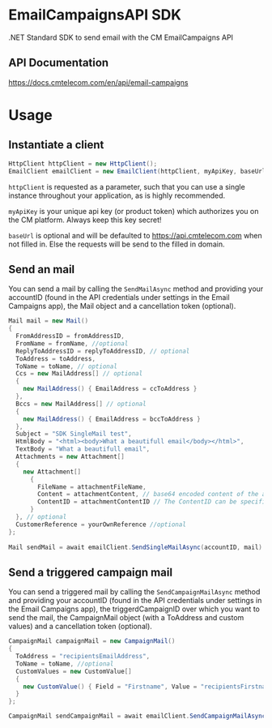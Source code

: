 # EmailCampaignsAPI SDK
.NET Standard SDK to send email with the CM EmailCampaigns API

## API Documentation
https://docs.cmtelecom.com/en/api/email-campaigns

# Usage

## Instantiate a client

```cs
HttpClient httpClient = new HttpClient();
EmailClient emailClient = new EmailClient(httpClient, myApiKey, baseUrl);
```

`httpClient` is requested as a parameter, such that you can use a single instance throughout your application, as is highly recommended.

`myApiKey` is your unique api key (or product token) which authorizes you on the CM platform. Always keep this key secret!

`baseUrl` is optional and will be defaulted to https://api.cmtelecom.com when not filled in. Else the requests will be send to the filled in domain.

## Send an mail

You can send a mail by calling the `SendMailAsync` method and providing your accountID (found in the API credentials under settings in the Email Campaigns app), the Mail object and a cancellation token (optional).

```cs
Mail mail = new Mail()
{
  FromAddressID = fromAddressID,
  FromName = fromName, //optional
  ReplyToAddressID = replyToAddressID, // optional
  ToAddress = toAddress,
  ToName = toName, // optional
  Ccs = new MailAddress[] // optional
  { 
    new MailAddress() { EmailAddress = ccToAddress }
  },
  Bccs = new MailAddress[] // optional
  {
    new MailAddress() { EmailAddress = bccToAddress }
  },
  Subject = "SDK SingleMail test",
  HtmlBody = "<html><body>What a beautifull email</body></html>",
  TextBody = "What a beautifull email",
  Attachments = new Attachment[]
  {
    new Attachment[] 
      {
        FileName = attachmentFileName,
        Content = attachmentContent, // base64 encoded content of the attachment
        ContentID = attachmentContentID // The ContentID can be specified for images, to reference it in your image tag in your HTML. You can use "cid:yourcontentid" in the src tag of the image to display the image inline.
      }
  }, // optional
  CustomerReference = yourOwnReference //optional
};
  
Mail sendMail = await emailClient.SendSingleMailAsync(accountID, mail).ConfigureAwait(false);
```

## Send a triggered campaign mail

You can send a triggered mail by calling the `SendCampaignMailAsync` method and providing your accountID (found in the API credentials under settings in the Email Campaigns app), the triggerdCampaignID over which you want to send the mail, the CampaignMail object (with a ToAddress and custom values) and a cancellation token (optional).

```cs
CampaignMail campaignMail = new CampaignMail()
{
  ToAddress = "recipientsEmailAddress",
  ToName = toName, //optional
  CustomValues = new CustomValue[]
  {
    new CustomValue() { Field = "Firstname", Value = "recipientsFirstname" }
  }
};

CampaignMail sendCampaignMail = await emailClient.SendCampaignMailAsync(accountID, triggerdCampaignID, campaignMail).ConfigureAwait(false);
```
